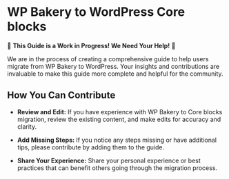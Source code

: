 # WP Bakery to WordPress Core blocks

🚧 **This Guide is a Work in Progress! We Need Your Help!** 🚧

We are in the process of creating a comprehensive guide to help users migrate from WP Bakery to WordPress. Your insights and contributions are invaluable to make this guide more complete and helpful for the community.

## How You Can Contribute

- **Review and Edit:** If you have experience with WP Bakery to Core blocks migration, review the existing content, and make edits for accuracy and clarity.

- **Add Missing Steps:** If you notice any steps missing or have additional tips, please contribute by adding them to the guide.

- **Share Your Experience:** Share your personal experience or best practices that can benefit others going through the migration process.
